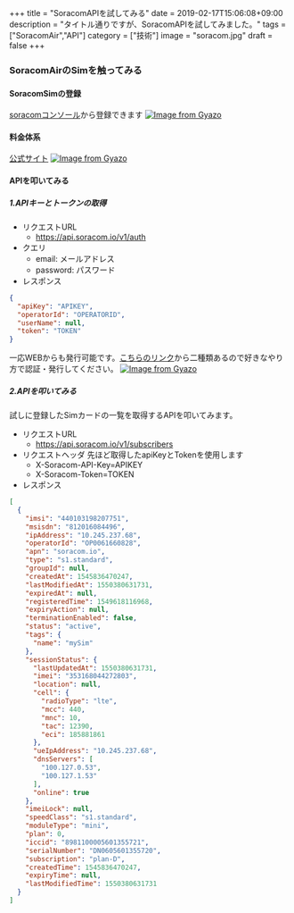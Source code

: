+++
title = "SoracomAPIを試してみる"
date = 2019-02-17T15:06:08+09:00
description = "タイトル通りですが、SoracomAPIを試してみました。"
tags = ["SoracomAir","API"]
category = ["技術"]
image = "soracom.jpg"
draft = false
+++

### SoracomAirのSimを触ってみる
#### SoracomSimの登録
[soracomコンソール](https://console.soracom.io/)から登録できます
[![Image from Gyazo](https://i.gyazo.com/042d9df4778b10b6a2679b70534194a5.png)](https://gyazo.com/042d9df4778b10b6a2679b70534194a5)

#### 料金体系
[公式サイト](https://soracom.jp/pricing/)
[![Image from Gyazo](https://i.gyazo.com/7f4cca4f19fb379db83ede56063940ac.png)](https://gyazo.com/7f4cca4f19fb379db83ede56063940ac)

#### APIを叩いてみる
##### 1.APIキーとトークンの取得
- リクエストURL
	- https://api.soracom.io/v1/auth
- クエリ
	- email: メールアドレス
	- password: パスワード
- レスポンス

``` json
{
  "apiKey": "APIKEY",
  "operatorId": "OPERATORID",
  "userName": null,
  "token": "TOKEN"
}
```
一応WEBからも発行可能です。[こちらのリンク](https://dev.soracom.io/jp/docs/api/)から二種類あるので好きなやり方で認証・発行してください。
[![Image from Gyazo](https://i.gyazo.com/ed8209b0509d5c1177e442ce4c288e64.png)](https://gyazo.com/ed8209b0509d5c1177e442ce4c288e64)

##### 2.APIを叩いてみる
試しに登録したSimカードの一覧を取得するAPIを叩いてみます。

- リクエストURL
  - https://api.soracom.io/v1/subscribers
- リクエストヘッダ
先ほど取得したapiKeyとTokenを使用します
	- X-Soracom-API-Key=APIKEY
	- X-Soracom-Token=TOKEN
- レスポンス

``` json
[
  {
    "imsi": "440103198207751",
    "msisdn": "812016084496",
    "ipAddress": "10.245.237.68",
    "operatorId": "OP0061660828",
    "apn": "soracom.io",
    "type": "s1.standard",
    "groupId": null,
    "createdAt": 1545836470247,
    "lastModifiedAt": 1550380631731,
    "expiredAt": null,
    "registeredTime": 1549618116968,
    "expiryAction": null,
    "terminationEnabled": false,
    "status": "active",
    "tags": {
      "name": "mySim"
    },
    "sessionStatus": {
      "lastUpdatedAt": 1550380631731,
      "imei": "353168044272803",
      "location": null,
      "cell": {
        "radioType": "lte",
        "mcc": 440,
        "mnc": 10,
        "tac": 12390,
        "eci": 185881861
      },
      "ueIpAddress": "10.245.237.68",
      "dnsServers": [
        "100.127.0.53",
        "100.127.1.53"
      ],
      "online": true
    },
    "imeiLock": null,
    "speedClass": "s1.standard",
    "moduleType": "mini",
    "plan": 0,
    "iccid": "8981100005601355721",
    "serialNumber": "DN0605601355720",
    "subscription": "plan-D",
    "createdTime": 1545836470247,
    "expiryTime": null,
    "lastModifiedTime": 1550380631731
  }
]
```
